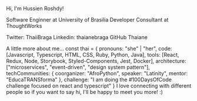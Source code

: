 Hi, I'm Hussien Roshdy! 


Software Enginner at University of Brasilia
Developer Consultant at ThoughtWorks

Twitter: ThaiiBraga Linkedin: thaianebraga GitHub Thaiane

 A little more about me...
const thai = {
  pronouns: "she" | "her",
  code: [Javascript, Typescript, HTML, CSS, Ruby, Python, Java],
  tools: [React, Redux, Node, Storybook, Styled-Components, Jest, Docker],
  architecture: ["microservices", "event-driven", "design system pattern"],
  techCommunities: {
                        coorganizer: "AfroPython",
                        speaker: "Latinity",
                        mentor: "EducaTRANSforma"
                      },
 challenge: "I am doing the #100DaysOfCode challenge focused on react and typescript"
}
 I love connecting with different people so if you want to say hi, I'll be happy to meet you more! :)
